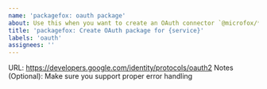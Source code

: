 ```yaml
---
name: 'packagefox: oauth package'
about: Use this when you want to create an OAuth connector `@microfox/**-oauth` package.
title: 'packagefox: Create OAuth package for {service}'
labels: 'oauth'
assignees: ''
---
```


URL: https://developers.google.com/identity/protocols/oauth2
Notes (Optional): Make sure you support proper error handling
